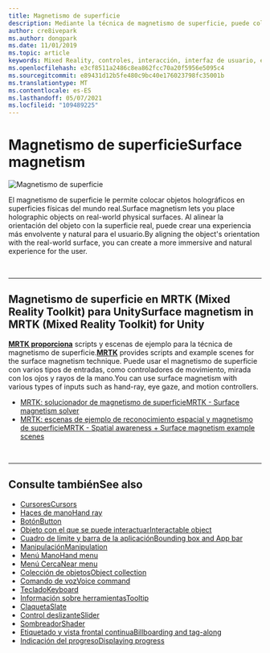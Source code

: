 ```yaml
---
title: Magnetismo de superficie
description: Mediante la técnica de magnetismo de superficie, puede colocar un objeto holográfico en una superficie física real.
author: cre8ivepark
ms.author: dongpark
ms.date: 11/01/2019
ms.topic: article
keywords: Mixed Reality, controles, interacción, interfaz de usuario, experiencia de usuario, casco de realidad mixta, casco de realidad mixta de Windows, casco de realidad virtual, HoloLens, MRTK, kit de herramientas de Mixed Reality, magnetismo de superficie
ms.openlocfilehash: e3cf8511a2486c8ea862fcc70a20f5956e5095c4
ms.sourcegitcommit: e89431d12b5fe480c9bc40e176023798fc35001b
ms.translationtype: MT
ms.contentlocale: es-ES
ms.lasthandoff: 05/07/2021
ms.locfileid: "109489225"
---
```

# <a name="surface-magnetism"></a><span data-ttu-id="15ec0-104">Magnetismo de superficie</span><span class="sxs-lookup"><span data-stu-id="15ec0-104">Surface magnetism</span></span>

![Magnetismo de superficie](images/MRTK_SurfaceMagnetism.gif)

<span data-ttu-id="15ec0-106">El magnetismo de superficie le permite colocar objetos holográficos en superficies físicas del mundo real.</span><span class="sxs-lookup"><span data-stu-id="15ec0-106">Surface magnetism lets you place holographic objects on real-world physical surfaces.</span></span> <span data-ttu-id="15ec0-107">Al alinear la orientación del objeto con la superficie real, puede crear una experiencia más envolvente y natural para el usuario.</span><span class="sxs-lookup"><span data-stu-id="15ec0-107">By aligning the object's orientation with the real-world surface, you can create a more immersive and natural experience for the user.</span></span>

<br>

---

## <a name="surface-magnetism-in-mrtk-mixed-reality-toolkit-for-unity"></a><span data-ttu-id="15ec0-108">Magnetismo de superficie en MRTK (Mixed Reality Toolkit) para Unity</span><span class="sxs-lookup"><span data-stu-id="15ec0-108">Surface magnetism in MRTK (Mixed Reality Toolkit) for Unity</span></span>

<span data-ttu-id="15ec0-109">**[MRTK proporciona](https://github.com/Microsoft/MixedRealityToolkit-Unity)** scripts y escenas de ejemplo para la técnica de magnetismo de superficie.</span><span class="sxs-lookup"><span data-stu-id="15ec0-109">**[MRTK](https://github.com/Microsoft/MixedRealityToolkit-Unity)** provides scripts and example scenes for the surface magnetism technique.</span></span> <span data-ttu-id="15ec0-110">Puede usar el magnetismo de superficie con varios tipos de entradas, como controladores de movimiento, mirada con los ojos y rayos de la mano.</span><span class="sxs-lookup"><span data-stu-id="15ec0-110">You can use surface magnetism with various types of inputs such as hand-ray, eye gaze, and motion controllers.</span></span>

* [<span data-ttu-id="15ec0-111">MRTK: solucionador de magnetismo de superficie</span><span class="sxs-lookup"><span data-stu-id="15ec0-111">MRTK - Surface magnetism solver</span></span>](https://docs.microsoft.com/windows/mixed-reality/mrtk-unity/features/ux-building-blocks/solvers/solver#surfacemagnetism)
* [<span data-ttu-id="15ec0-112">MRTK: escenas de ejemplo de reconocimiento espacial y magnetismo de superficie</span><span class="sxs-lookup"><span data-stu-id="15ec0-112">MRTK - Spatial awareness + Surface magnetism example scenes</span></span>](https://github.com/microsoft/MixedRealityToolkit-Unity/blob/main/Assets/MRTK/Examples/Demos/Solvers/Scenes/SurfaceMagnetismSpatialAwarenessExample.unity)

<br>

---

## <a name="see-also"></a><span data-ttu-id="15ec0-113">Consulte también</span><span class="sxs-lookup"><span data-stu-id="15ec0-113">See also</span></span>

* [<span data-ttu-id="15ec0-114">Cursores</span><span class="sxs-lookup"><span data-stu-id="15ec0-114">Cursors</span></span>](cursors.md)
* [<span data-ttu-id="15ec0-115">Haces de mano</span><span class="sxs-lookup"><span data-stu-id="15ec0-115">Hand ray</span></span>](point-and-commit.md)
* [<span data-ttu-id="15ec0-116">Botón</span><span class="sxs-lookup"><span data-stu-id="15ec0-116">Button</span></span>](button.md)
* [<span data-ttu-id="15ec0-117">Objeto con el que se puede interactuar</span><span class="sxs-lookup"><span data-stu-id="15ec0-117">Interactable object</span></span>](interactable-object.md)
* [<span data-ttu-id="15ec0-118">Cuadro de límite y barra de la aplicación</span><span class="sxs-lookup"><span data-stu-id="15ec0-118">Bounding box and App bar</span></span>](app-bar-and-bounding-box.md)
* [<span data-ttu-id="15ec0-119">Manipulación</span><span class="sxs-lookup"><span data-stu-id="15ec0-119">Manipulation</span></span>](direct-manipulation.md)
* [<span data-ttu-id="15ec0-120">Menú Mano</span><span class="sxs-lookup"><span data-stu-id="15ec0-120">Hand menu</span></span>](hand-menu.md)
* [<span data-ttu-id="15ec0-121">Menú Cerca</span><span class="sxs-lookup"><span data-stu-id="15ec0-121">Near menu</span></span>](near-menu.md)
* [<span data-ttu-id="15ec0-122">Colección de objetos</span><span class="sxs-lookup"><span data-stu-id="15ec0-122">Object collection</span></span>](object-collection.md)
* [<span data-ttu-id="15ec0-123">Comando de voz</span><span class="sxs-lookup"><span data-stu-id="15ec0-123">Voice command</span></span>](voice-input.md)
* [<span data-ttu-id="15ec0-124">Teclado</span><span class="sxs-lookup"><span data-stu-id="15ec0-124">Keyboard</span></span>](keyboard.md)
* [<span data-ttu-id="15ec0-125">Información sobre herramientas</span><span class="sxs-lookup"><span data-stu-id="15ec0-125">Tooltip</span></span>](tooltip.md)
* [<span data-ttu-id="15ec0-126">Claqueta</span><span class="sxs-lookup"><span data-stu-id="15ec0-126">Slate</span></span>](slate.md)
* [<span data-ttu-id="15ec0-127">Control deslizante</span><span class="sxs-lookup"><span data-stu-id="15ec0-127">Slider</span></span>](slider.md)
* [<span data-ttu-id="15ec0-128">Sombreador</span><span class="sxs-lookup"><span data-stu-id="15ec0-128">Shader</span></span>](shader.md)
* [<span data-ttu-id="15ec0-129">Etiquetado y vista frontal continua</span><span class="sxs-lookup"><span data-stu-id="15ec0-129">Billboarding and tag-along</span></span>](billboarding-and-tag-along.md)
* [<span data-ttu-id="15ec0-130">Indicación del progreso</span><span class="sxs-lookup"><span data-stu-id="15ec0-130">Displaying progress</span></span>](progress.md)
